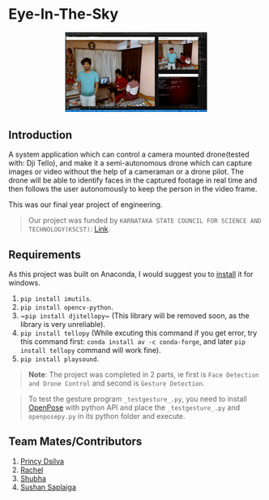 # Eye-In-The-Sky

<p align="center">
   <img src="media/picture/ReadMePicture.png" width="280">
</p>

## Introduction
A system application which can control a camera mounted drone(tested with: Dji Tello), and make it a semi-autonomous drone which can capture images or video without the help of a cameraman or a drone pilot. The drone will be able to identify faces in the captured footage in real time and then follows the user autonomously to keep the person in the video frame.

This was our final year project of engineering.

> Our project was funded by `KARNATAKA STATE COUNCIL FOR SCIENCE AND TECHNOLOGY(KSCST)`: [Link](https://www.kscst.org.in/spp/43_series/43S_SPP_Sanctioned_Projects_List.pdf).

## Requirements
As this project was built on Anaconda, I would suggest you to [install](https://docs.conda.io/projects/conda/en/latest/user-guide/install/windows.html) it for windows.

 1. `pip install imutils`.
 2. `pip install opencv-python`.
 3. ~`pip install djitellopy`~ (This library will be removed soon, as the library is very unreliable).
 4. `pip install tellopy` (While excuting this command if you get error, try this command first: `conda install av -c conda-forge`, and later `pip install tellopy` command will work fine).
 5. `pip install playsound`.
 
 > **Note**: The project was completed in 2 parts, ie first is `Face Detection and Drone Control` and second is `Gesture Detection`.
 
 > To test the gesture program `_testgesture_.py`, you need to install [OpenPose](https://github.com/CMU-Perceptual-Computing-Lab/openpose) with python API and place the `_testgesture_.py` and `openposepy.py` in its python folder and execute.
 
## Team Mates/Contributors
 1. [Princy Dsilva](https://github.com/princii16)
 2. [Rachel](https://github.com/rach636)
 3. [Shubha](https://github.com/shubha105)
 4. [Sushan Saplaiga](https://github.com/sushansapaliga)